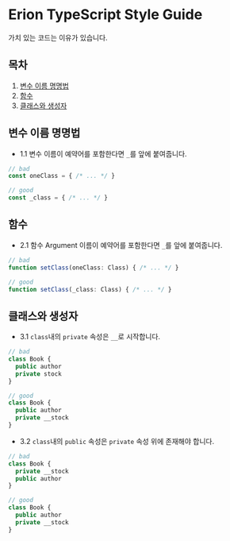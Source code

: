 # Erion TypeScript Style Guide
가치 있는 코드는 이유가 있습니다.

## 목차
1. [변수 이름 명명법](#변수-이름-명명법)
2. [함수](#함수)
3. [클래스와 생성자](#클래스와-생성자)

## 변수 이름 명명법
- 1.1 변수 이름이 예약어를 포함한다면 `_`를 앞에 붙여줍니다.
```typescript
// bad
const oneClass = { /* ... */ }

// good
const _class = { /* ... */ }
```

## 함수
- 2.1 함수 Argument 이름이 예약어를 포함한다면 `_`를 앞에 붙여줍니다.
```typescript
// bad
function setClass(oneClass: Class) { /* ... */ }

// good
function setClass(_class: Class) { /* ... */ }
```

## 클래스와 생성자
- 3.1 `class`내의 `private` 속성은 `__`로 시작합니다.
```typescript
// bad
class Book {
  public author
  private stock
}

// good
class Book {
  public author
  private __stock
}
```

- 3.2 `class`내의 `public` 속성은 `private` 속성 위에 존재해야 합니다.
```typescript
// bad
class Book {
  private __stock
  public author
}

// good
class Book {
  public author
  private __stock
}
``` 